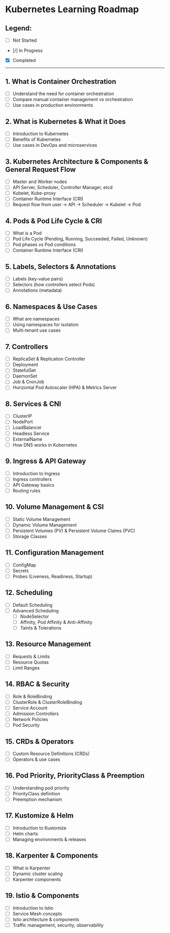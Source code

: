# Kubernetes Learning Roadmap

## Legend:
- [ ] Not Started  
- [/] In Progress  
- [x] Completed  

---

## 1. What is Container Orchestration
- [ ] Understand the need for container orchestration
- [ ] Compare manual container management vs orchestration
- [ ] Use cases in production environments

## 2. What is Kubernetes & What it Does
- [ ] Introduction to Kubernetes
- [ ] Benefits of Kubernetes
- [ ] Use cases in DevOps and microservices

## 3. Kubernetes Architecture & Components & General Request Flow
- [ ] Master and Worker nodes
- [ ] API Server, Scheduler, Controller Manager, etcd
- [ ] Kubelet, Kube-proxy
- [ ] Container Runtime Interface (CRI)
- [ ] Request flow from user → API → Scheduler → Kubelet → Pod

## 4. Pods & Pod Life Cycle & CRI
- [ ] What is a Pod
- [ ] Pod Life Cycle (Pending, Running, Succeeded, Failed, Unknown)
- [ ] Pod phases vs Pod conditions
- [ ] Container Runtime Interface (CRI)

## 5. Labels, Selectors & Annotations
- [ ] Labels (key-value pairs)
- [ ] Selectors (how controllers select Pods)
- [ ] Annotations (metadata)

## 6. Namespaces & Use Cases
- [ ] What are namespaces
- [ ] Using namespaces for isolation
- [ ] Multi-tenant use cases

## 7. Controllers
- [ ] ReplicaSet & Replication Controller
- [ ] Deployment
- [ ] StatefulSet
- [ ] DaemonSet
- [ ] Job & CronJob
- [ ] Horizontal Pod Autoscaler (HPA) & Metrics Server

## 8. Services & CNI
- [ ] ClusterIP
- [ ] NodePort
- [ ] LoadBalancer
- [ ] Headless Service
- [ ] ExternalName
- [ ] How DNS works in Kubernetes

## 9. Ingress & API Gateway
- [ ] Introduction to Ingress
- [ ] Ingress controllers
- [ ] API Gateway basics
- [ ] Routing rules

## 10. Volume Management & CSI
- [ ] Static Volume Management
- [ ] Dynamic Volume Management
- [ ] Persistent Volumes (PV) & Persistent Volume Claims (PVC)
- [ ] Storage Classes

## 11. Configuration Management
- [ ] ConfigMap
- [ ] Secrets
- [ ] Probes (Liveness, Readiness, Startup)

## 12. Scheduling
- [ ] Default Scheduling
- [ ] Advanced Scheduling
  - [ ] NodeSelector
  - [ ] Affinity, Pod Affinity & Anti-Affinity
  - [ ] Taints & Tolerations

## 13. Resource Management
- [ ] Requests & Limits
- [ ] Resource Quotas
- [ ] Limit Ranges

## 14. RBAC & Security
- [ ] Role & RoleBinding
- [ ] ClusterRole & ClusterRoleBinding
- [ ] Service Account
- [ ] Admission Controllers
- [ ] Network Policies
- [ ] Pod Security

## 15. CRDs & Operators
- [ ] Custom Resource Definitions (CRDs)
- [ ] Operators & use cases

## 16. Pod Priority, PriorityClass & Preemption
- [ ] Understanding pod priority
- [ ] PriorityClass definition
- [ ] Preemption mechanism

## 17. Kustomize & Helm
- [ ] Introduction to Kustomize
- [ ] Helm charts
- [ ] Managing environments & releases

## 18. Karpenter & Components
- [ ] What is Karpenter
- [ ] Dynamic cluster scaling
- [ ] Karpenter components

## 19. Istio & Components
- [ ] Introduction to Istio
- [ ] Service Mesh concepts
- [ ] Istio architecture & components
- [ ] Traffic management, security, observability
